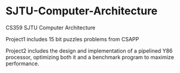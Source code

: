 # SJTU-Computer-Architecture

CS359 SJTU Computer Architecture

Project1 includes 15 bit puzzles problems from CSAPP

Project2 includes the design and implementation of a pipelined Y86 processor, optimizing both it and a benchmark program to maximize performance.
